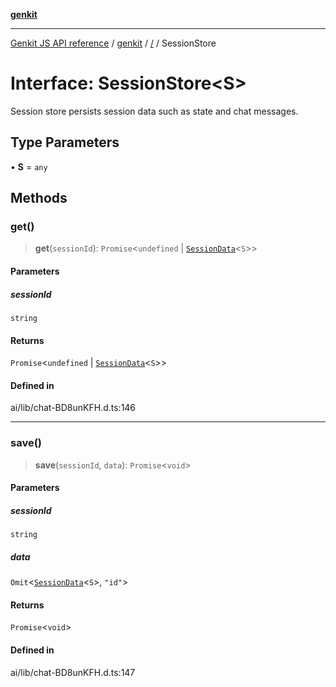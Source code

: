 [**genkit**](../README.md)

***

[Genkit JS API reference](../../README.md) / [genkit](../README.md) / [/](../README.md) / SessionStore

# Interface: SessionStore\<S\>

Session store persists session data such as state and chat messages.

## Type Parameters

• **S** = `any`

## Methods

### get()

> **get**(`sessionId`): `Promise`\<`undefined` \| [`SessionData`](SessionData.md)\<`S`\>\>

#### Parameters

##### sessionId

`string`

#### Returns

`Promise`\<`undefined` \| [`SessionData`](SessionData.md)\<`S`\>\>

#### Defined in

ai/lib/chat-BD8unKFH.d.ts:146

***

### save()

> **save**(`sessionId`, `data`): `Promise`\<`void`\>

#### Parameters

##### sessionId

`string`

##### data

`Omit`\<[`SessionData`](SessionData.md)\<`S`\>, `"id"`\>

#### Returns

`Promise`\<`void`\>

#### Defined in

ai/lib/chat-BD8unKFH.d.ts:147
